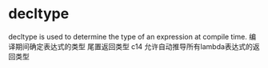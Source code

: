 # decltype
decltype is used to determine the type of an expression at compile time.
编译期间确定表达式的类型
尾置返回类型
c14 允许自动推导所有lambda表达式的返回类型
